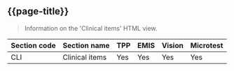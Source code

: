 ## {{page-title}}

> Information on the 'Clinical items' HTML view.

| Section code | Section name | TPP | EMIS | Vision | Microtest |
| --- | --- | --- | --- | --- | --- |
| CLI | Clinical items| Yes | Yes | Yes | Yes |